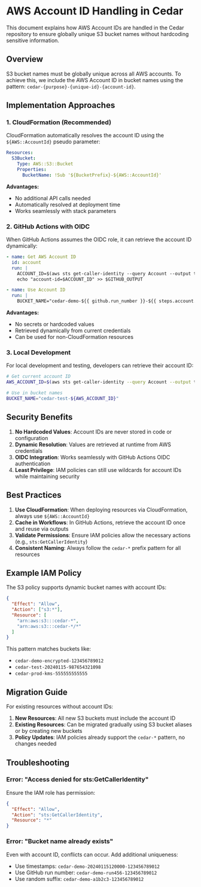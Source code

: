 # AWS Account ID Handling in Cedar

This document explains how AWS Account IDs are handled in the Cedar repository to ensure globally unique S3 bucket names without hardcoding sensitive information.

## Overview

S3 bucket names must be globally unique across all AWS accounts. To achieve this, we include the AWS Account ID in bucket names using the pattern: `cedar-{purpose}-{unique-id}-{account-id}`.

## Implementation Approaches

### 1. CloudFormation (Recommended)

CloudFormation automatically resolves the account ID using the `${AWS::AccountId}` pseudo parameter:

```yaml
Resources:
  S3Bucket:
    Type: AWS::S3::Bucket
    Properties:
      BucketName: !Sub '${BucketPrefix}-${AWS::AccountId}'
```

**Advantages:**
- No additional API calls needed
- Automatically resolved at deployment time
- Works seamlessly with stack parameters

### 2. GitHub Actions with OIDC

When GitHub Actions assumes the OIDC role, it can retrieve the account ID dynamically:

```yaml
- name: Get AWS Account ID
  id: account
  run: |
    ACCOUNT_ID=$(aws sts get-caller-identity --query Account --output text)
    echo "account-id=$ACCOUNT_ID" >> $GITHUB_OUTPUT

- name: Use Account ID
  run: |
    BUCKET_NAME="cedar-demo-${{ github.run_number }}-${{ steps.account.outputs.account-id }}"
```

**Advantages:**
- No secrets or hardcoded values
- Retrieved dynamically from current credentials
- Can be used for non-CloudFormation resources

### 3. Local Development

For local development and testing, developers can retrieve their account ID:

```bash
# Get current account ID
AWS_ACCOUNT_ID=$(aws sts get-caller-identity --query Account --output text)

# Use in bucket names
BUCKET_NAME="cedar-test-${AWS_ACCOUNT_ID}"
```

## Security Benefits

1. **No Hardcoded Values**: Account IDs are never stored in code or configuration
2. **Dynamic Resolution**: Values are retrieved at runtime from AWS credentials
3. **OIDC Integration**: Works seamlessly with GitHub Actions OIDC authentication
4. **Least Privilege**: IAM policies can still use wildcards for account IDs while maintaining security

## Best Practices

1. **Use CloudFormation**: When deploying resources via CloudFormation, always use `${AWS::AccountId}`
2. **Cache in Workflows**: In GitHub Actions, retrieve the account ID once and reuse via outputs
3. **Validate Permissions**: Ensure IAM policies allow the necessary actions (e.g., `sts:GetCallerIdentity`)
4. **Consistent Naming**: Always follow the `cedar-*` prefix pattern for all resources

## Example IAM Policy

The S3 policy supports dynamic bucket names with account IDs:

```json
{
  "Effect": "Allow",
  "Action": ["s3:*"],
  "Resource": [
    "arn:aws:s3:::cedar-*",
    "arn:aws:s3:::cedar-*/*"
  ]
}
```

This pattern matches buckets like:
- `cedar-demo-encrypted-123456789012`
- `cedar-test-20240115-987654321098`
- `cedar-prod-kms-555555555555`

## Migration Guide

For existing resources without account IDs:

1. **New Resources**: All new S3 buckets must include the account ID
2. **Existing Resources**: Can be migrated gradually using S3 bucket aliases or by creating new buckets
3. **Policy Updates**: IAM policies already support the `cedar-*` pattern, no changes needed

## Troubleshooting

### Error: "Access denied for sts:GetCallerIdentity"

Ensure the IAM role has permission:
```json
{
  "Effect": "Allow",
  "Action": "sts:GetCallerIdentity",
  "Resource": "*"
}
```

### Error: "Bucket name already exists"

Even with account ID, conflicts can occur. Add additional uniqueness:
- Use timestamps: `cedar-demo-20240115120000-123456789012`
- Use GitHub run number: `cedar-demo-run456-123456789012`
- Use random suffix: `cedar-demo-a1b2c3-123456789012`
